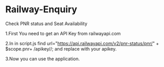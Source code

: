 # Railway-Enquiry
Check PNR status and Seat Availability


1.First You need to get an API Key from railwayapi.com

2.In in script.js find url="https://api.railwayapi.com/v2/pnr-status/pnr/" + $scope.pnr+ /apikey/<apikey>/; and replace 
  <apikey> with your apikey.
    
3.Now you can use the application.

